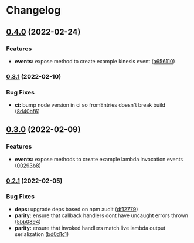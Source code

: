 # Changelog

## [0.4.0](https://www.github.com/uladkasach/simple-lambda-testing-methods/compare/v0.3.1...v0.4.0) (2022-02-24)


### Features

* **events:** expose method to create example kinesis event ([a656110](https://www.github.com/uladkasach/simple-lambda-testing-methods/commit/a6561106d6b95f456096ffbdee97c51775586894))

### [0.3.1](https://www.github.com/uladkasach/simple-lambda-testing-methods/compare/v0.3.0...v0.3.1) (2022-02-10)


### Bug Fixes

* **ci:** bump node version in ci so fromEntries doesn't break build ([8d40bf6](https://www.github.com/uladkasach/simple-lambda-testing-methods/commit/8d40bf68b60692cce991bcce7e6de21cd2c36e7d))

## [0.3.0](https://www.github.com/uladkasach/simple-lambda-testing-methods/compare/v0.2.1...v0.3.0) (2022-02-09)


### Features

* **events:** expose methods to create example lambda invocation events ([00293b8](https://www.github.com/uladkasach/simple-lambda-testing-methods/commit/00293b867507e9dc4088fc03827294aa5b0cd460))

### [0.2.1](https://www.github.com/uladkasach/simple-lambda-testing-methods/compare/v0.2.0...v0.2.1) (2022-02-05)


### Bug Fixes

* **deps:** upgrade deps based on npm audit ([df12779](https://www.github.com/uladkasach/simple-lambda-testing-methods/commit/df12779cd0d3cc837407555649affeec98450d31))
* **parity:** ensure that callback handlers dont have uncaught errors thrown ([5bb0894](https://www.github.com/uladkasach/simple-lambda-testing-methods/commit/5bb08949999848997d90c6f9fb9c677cec28c63b))
* **parity:** ensure that invoked handlers match live lambda output serialization ([bd0d1c1](https://www.github.com/uladkasach/simple-lambda-testing-methods/commit/bd0d1c1eb67ec08b00462de5641ce45fafbb270e))
